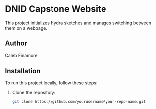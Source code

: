# DNID Capstone Website

This project initializes Hydra sketches and manages switching between them on a webpage.

## Author

Caleb Finamore

## Installation

To run this project locally, follow these steps:

1. Clone the repository:
   ```sh
   git clone https://github.com/yourusername/your-repo-name.git